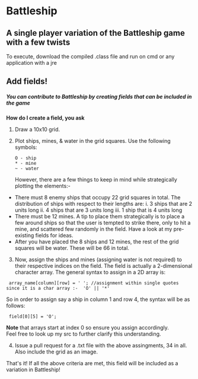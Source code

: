 # Battleship
## A single player variation of the Battleship game with a few twists

To execute, download the compiled .class file and run on cmd or any application with a jre

## Add fields!

##### You can contribute to Battleship by creating fields that can be included in the game

**How do I create a field, you ask**

1. Draw a 10x10 grid.

1. Plot ships, mines, & water in the grid squares. 
    Use the following symbols:
    ```
    O - ship
    * - mine
    ~ - water
    ```
    However, there are a few things to keep in mind while strategically plotting the elements:-
  - There must 8 enemy ships that occupy 22 grid squares in total. The distribution of ships with respect to their lengths are:
      i. 3 ships that are 2 units long
      ii. 4 ships that are 3 units long
      iii. 1 ship that is 4 units long
  - There must be 12 mines. A tip to place them strategically is to place a few around ships so that the user is tempted to strike there, only to hit a mine, and scattered few     randomly in the field. Have a look at my pre-existing fields for ideas.
  - After you have placed the 8 ships and 12 mines, the rest of the grid squares will be water. These will be 66 in total.
 
 3. Now, assign the ships and mines (assigning water is not required) to their respective indices on the field. The field is actually a 2-dimensional character array. 
    The general syntax to assign in a 2D array is:
   ```
    array_name[column][row] = ' '; //assignment within single quotes since it is a char array :-  'O' || '*'
   ```
   So in order to assign say a ship in column 1 and row 4, the syntax will be as follows:
   ```
    field[0][5] = 'O';
   ```
   **Note** that arrays start at index 0 so ensure you assign accordingly.  
   Feel free to look up my src to further clarify this understanding.
   
4. Issue a pull request for a .txt file with the above assingments, 34 in all. Also include the grid as an image.

That's it! If all the above criteria are met, this field will be included as a variation in Battleship!
